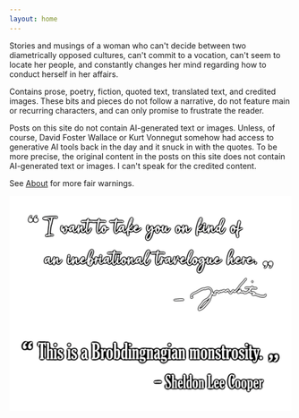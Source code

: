 ```yaml
---
layout: home
---
```

Stories and musings of a woman who can't decide between two diametrically opposed cultures, can't commit to a vocation, can't seem to locate her people, and constantly changes her mind regarding how to conduct herself in her affairs.

Contains prose, poetry, fiction, quoted text, translated text, and credited images. These bits and pieces do not follow a narrative, do not feature main or recurring characters, and can only promise to frustrate the reader.

Posts on this site do not contain AI-generated text or images. Unless, of course, David Foster Wallace or Kurt Vonnegut somehow had access to generative AI tools back in the day and it snuck in with the quotes. To be more precise, the original content in the posts on this site does not contain AI-generated text or images. I can't speak for the credited content.

See [About](https://olivecarambola.github.io/logbook/about/) for more fair warnings.

![home page quotes](/assets/images/homepagequote.png)

